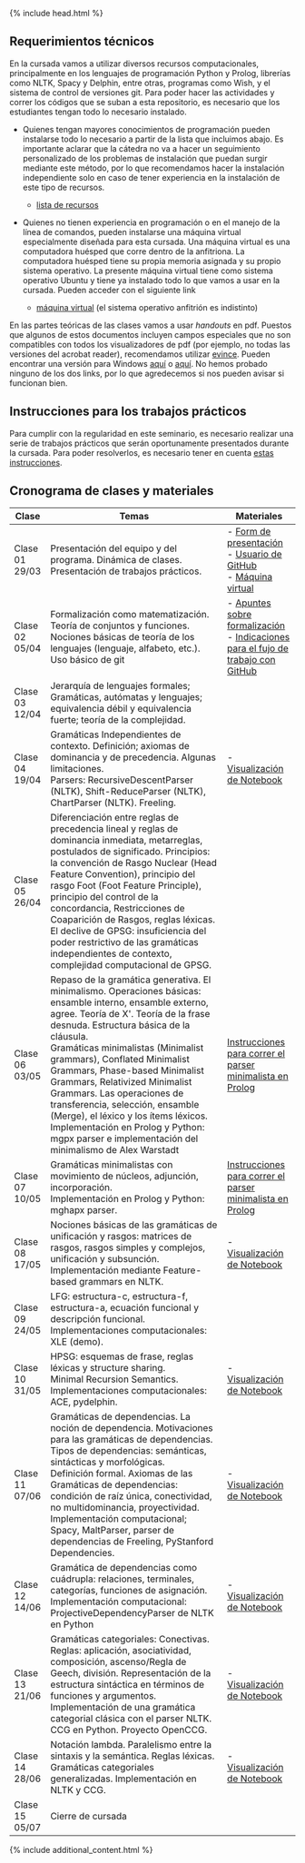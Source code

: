 {% include head.html %}

## Requerimientos técnicos

En la cursada vamos a utilizar diversos recursos computacionales, principalmente en los lenguajes de programación Python y Prolog, librerías como NLTK, Spacy y Delphin, entre otras, programas como Wish, y el sistema de control de versiones git. Para poder hacer las actividades y correr los códigos que se suban a esta repositorio, es necesario que los estudiantes tengan todo lo necesario instalado.

- Quienes tengan mayores conocimientos de programación pueden instalarse todo lo necesario a partir de la lista que incluimos abajo. Es importante aclarar que la cátedra no va a hacer un seguimiento personalizado de los problemas de instalación que puedan surgir mediante este método, por lo que recomendamos hacer la instalación independiente solo en caso de tener experiencia en la instalación de este tipo de recursos.
    - [lista de recursos](./Instructivos/recursos.md)

- Quienes no tienen experiencia en programación o en el manejo de la línea de comandos, pueden instalarse una máquina virtual especialmente diseñada para esta cursada. Una máquina virtual es una computadora huésped que corre dentro de la anfitriona. La computadora huésped tiene su propia memoria asignada y su propio sistema operativo. La presente máquina virtual tiene como sistema operativo Ubuntu y tiene ya instalado todo lo que vamos a usar en la cursada. Pueden acceder con el siguiente link
    - [máquina virtual](./Instructivos/tutorialmv.pdf) (el sistema operativo anfitrión es indistinto)

En las partes teóricas de las clases vamos a usar *handouts* en pdf. Puestos que algunos de estos documentos incluyen campos especiales que no son compatibles con todos los visualizadores de pdf (por ejemplo, no todas las versiones del acrobat reader), recomendamos utilizar [evince](https://wiki.gnome.org/Apps/Evince). Pueden encontrar una versión para Windows [aquí](https://evince.softonic.com/) o [aquí](https://evince.uptodown.com/windows). No hemos probado ninguno de los dos links, por lo que agredecemos si nos pueden avisar si funcionan bien.

## Instrucciones para los trabajos prácticos
Para cumplir con la regularidad en este seminario, es necesario realizar una serie de trabajos prácticos que serán oportunamente presentados durante la cursada. Para poder resolverlos, es necesario tener en cuenta [estas instrucciones](./Instructivos/flujo_de_trabajo.md).

## Cronograma de clases y materiales


| Clase | Temas | Materiales |
| ------ | ------ | ------ |
|Clase 01 <br> 29/03 | Presentación del equipo y del programa. Dinámica de clases. Presentación de trabajos prácticos. |- [Form de presentación](https://docs.google.com/forms/d/1KPm1NavIN9sPfl7bTirTtNs-BcgAO1jZvV2TAurPuyE/edit)<br>- [Usuario de GitHub](./Instructivos/github_user.md)<br>- [Máquina virtual](./Instructivos/tutorialmv.pdf) |
| Clase 02 <br> 05/04 | Formalización como matematización. Teoría de conjuntos y funciones. Nociones básicas de teoría de los lenguajes (lenguaje, alfabeto, etc.). <br> Uso básico de git | - [Apuntes sobre formalización]() <br> - [Indicaciones para el fujo de trabajo con GitHub](./Instructivos/flujo_de_trabajo.md) |
| Clase 03 <br> 12/04 | Jerarquía de lenguajes formales; Gramáticas, autómatas y lenguajes; equivalencia débil y equivalencia fuerte; teoría de la complejidad. |  |
| Clase 04 <br> 19/04 | Gramáticas Independientes de contexto. Definición; axiomas de dominancia y de precedencia. Algunas limitaciones.<br>Parsers: RecursiveDescentParser (NLTK), Shift-ReduceParser (NLTK), ChartParser (NLTK). Freeling. | - [Visualización de Notebook](Clase-04/Clase-04-jupyter.md) |
| Clase 05 <br> 26/04 | Diferenciación entre reglas de precedencia lineal y reglas de dominancia inmediata, metarreglas, postulados de significado. Principios: la convención de Rasgo Nuclear (Head Feature Convention), principio del rasgo Foot (Foot Feature Principle), principio del control de la concordancia, Restricciones de Coaparición de Rasgos, reglas léxicas.<br>El declive de GPSG: insuficiencia del poder restrictivo de las gramáticas independientes de contexto, complejidad computacional de GPSG. | |
| Clase 06 <br> 03/05 | Repaso de la gramática generativa. El minimalismo. Operaciones básicas: ensamble interno, ensamble externo, agree. Teoría de X'. Teoría de la frase desnuda. Estructura básica de la cláusula. <br>Gramáticas minimalistas (Minimalist grammars), Conflated Minimalist Grammars, Phase-based Minimalist Grammars, Relativized Minimalist Grammars. Las operaciones de transferencia, selección, ensamble (Merge), el léxico y los ítems léxicos.<br>Implementación en Prolog y Python: mgpx parser e implementación del minimalismo de Alex Warstadt | [Instrucciones para correr el parser minimalista en Prolog](Clase-06/ParserMinimalistaStabler1/instructions.md) |
| Clase 07 <br> 10/05 | Gramáticas minimalistas con movimiento de núcleos, adjunción, incorporación.<br>Implementación en Prolog y Python: mghapx parser. | [Instrucciones para correr el parser minimalista en Prolog](Clase-07/ParserMinimalistaStabler2/instructions.md)
| Clase 08 <br> 17/05 | Nociones básicas de las gramáticas de unificación y rasgos: matrices de rasgos, rasgos simples y complejos, unificación y subsunción.<br>Implementación mediante Feature-based grammars en NLTK. | - [Visualización de Notebook](Clase-08/Clase-08-jupyter.md) |
| Clase 09 <br> 24/05 | LFG: estructura-c, estructura-f, estructura-a, ecuación funcional y descripción funcional. Implementaciones computacionales: XLE (demo). | |
| Clase 10 <br> 31/05 | HPSG: esquemas de frase, reglas léxicas y structure sharing.<br>Minimal Recursion Semantics.<br>Implementaciones computacionales: ACE, pydelphin. | - [Visualización de Notebook](Clase-10/Clase-10-jupyter.md) |
| Clase 11 <br> 07/06 | Gramáticas de dependencias. La noción de dependencia. Motivaciones para las gramáticas de dependencias. Tipos de dependencias: semánticas, sintácticas y morfológicas.<br>Definición formal. Axiomas de las Gramáticas de dependencias: condición de raíz única, conectividad, no multidominancia, proyectividad. <br>Implementación computacional; Spacy, MaltParser, parser de dependencias de Freeling, PyStanford Dependencies. | - [Visualización de Notebook](Clase-11/Clase-11-jupyter.md) |
| Clase 12 <br> 14/06 | Gramática de dependencias como cuádrupla: relaciones, terminales, categorías, funciones de asignación.<br>Implementación computacional: ProjectiveDependencyParser de NLTK en Python | - [Visualización de Notebook](Clase-12/Clase-12-jupyter.md) |
| Clase 13 <br> 21/06 | Gramáticas categoriales: Conectivas. Reglas: aplicación, asociatividad, composición, ascenso/Regla de Geech, división. Representación de la estructura sintáctica en términos de funciones y argumentos.<br>Implementación de una gramática categorial clásica con el parser NLTK. CCG en Python. Proyecto OpenCCG.| - [Visualización de Notebook](Clase-13/Clase-13-jupyter.md) |
| Clase 14 <br> 28/06 | Notación lambda. Paralelismo entre la sintaxis y la semántica. Reglas léxicas.<br>Gramáticas categoriales generalizadas. Implementación en NLTK y CCG. | - [Visualización de Notebook](Clase-14/Clase-14-jupyter.md) |
| Clase 15 <br> 05/07| Cierre de cursada | |

{% include additional_content.html %}
